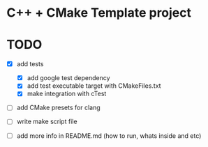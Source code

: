 # C++ + CMake Template project


# TODO

- [x] add tests
    - [x] add google test dependency
    - [x] add test executable target with CMakeFiles.txt
    - [x] make integration with cTest
- [ ] add CMake presets for clang 
- [ ] write make script file 
- [ ] add more info in README.md (how to run, whats inside and etc)
 